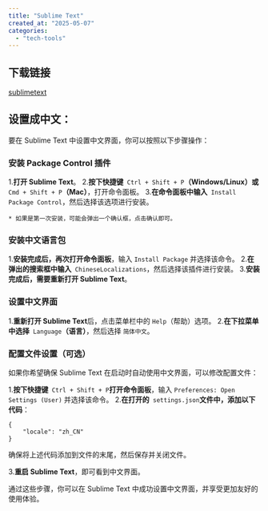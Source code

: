 ```yaml
---
title: "Sublime Text"
created_at: "2025-05-07"
categories:
  - "tech-tools"
---
```


## 下载链接

[sublimetext](https://www.sublimetext.com/)

## 设置成中文：

要在 Sublime Text 中设置中文界面，你可以按照以下步骤操作：

### 安装 Package Control 插件

  1.**打开 Sublime Text**。
  2.**按下快捷键**` Ctrl + Shift + P`**（Windows/Linux）或**` Cmd + Shift + P`**（Mac）**，打开命令面板。
  3.**在命令面板中输入**` Install Package Control`，然后选择该选项进行安装。

    * 如果是第一次安装，可能会弹出一个确认框，点击确认即可。

### 安装中文语言包

  1.**安装完成后，再次打开命令面板**，输入 `Install Package` 并选择该命令。
  2.**在弹出的搜索框中输入**` ChineseLocalizations`，然后选择该插件进行安装。
  3.**安装完成后，需要重新打开 Sublime Text**。

### 设置中文界面

  1.**重新打开 Sublime Text**后，点击菜单栏中的 `Help`（帮助）选项。
  2.**在下拉菜单中选择**` Language`**（语言）**，然后选择 `简体中文`。

### 配置文件设置（可选）

如果你希望确保 Sublime Text 在启动时自动使用中文界面，可以修改配置文件：

  1.**按下快捷键**` Ctrl + Shift + P`**打开命令面板**，输入 `Preferences: Open Settings (User)` 并选择该命令。
  2.**在打开的**` settings.json`**文件中，添加以下代码**：

    
    
    {
        "locale": "zh_CN"
    }

确保将上述代码添加到文件的末尾，然后保存并关闭文件。

  3.**重启 Sublime Text**，即可看到中文界面。

通过这些步骤，你可以在 Sublime Text 中成功设置中文界面，并享受更加友好的使用体验。

